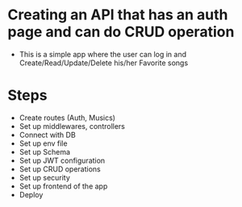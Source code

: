 # Creating an API that has an auth page and can do CRUD operation

- This is a simple app where the user can log in and Create/Read/Update/Delete his/her Favorite songs

# Steps

- Create routes (Auth, Musics)
- Set up middlewares, controllers
- Connect with DB
- Set up env file
- Set up Schema
- Set up JWT configuration
- Set up CRUD operations
- Set up security
- Set up frontend of the app
- Deploy
